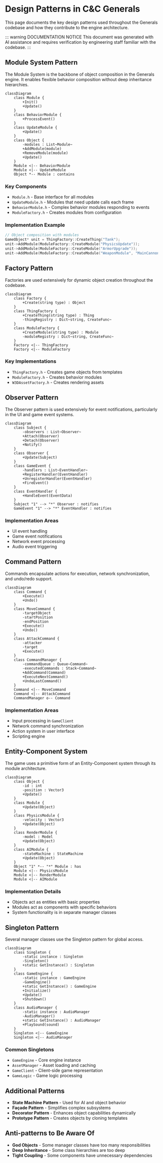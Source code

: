 # Design Patterns in C&C Generals

This page documents the key design patterns used throughout the Generals codebase and how they contribute to the engine architecture.

::: warning DOCUMENTATION NOTICE
This document was generated with AI assistance and requires verification by engineering staff familiar with the codebase.
:::

## Module System Pattern

The Module System is the backbone of object composition in the Generals engine. It enables flexible behavior composition without deep inheritance hierarchies.

```mermaid
classDiagram
    class Module {
        +Init()
        +Update()
    }
    class BehaviorModule {
        +ProcessEvent()
    }
    class UpdateModule {
        +Update()
    }
    class Object {
        -modules : List~Module~
        +AddModule(module)
        +RemoveModule(module)
        +Update()
    }
    Module <|-- BehaviorModule
    Module <|-- UpdateModule
    Object *-- Module : contains
```

### Key Components
- `Module.h` - Base interface for all modules
- `UpdateModule.h` - Modules that need update calls each frame
- `BehaviorModule.h` - Complex behavior modules responding to events
- `ModuleFactory.h` - Creates modules from configuration

### Implementation Example

```cpp
// Object composition with modules
GameObject* unit = ThingFactory::CreateThing("Tank");
unit->AddModule(ModuleFactory::CreateModule("PhysicsUpdate"));
unit->AddModule(ModuleFactory::CreateModule("ArmorUpgrade"));
unit->AddModule(ModuleFactory::CreateModule("WeaponModule", "MainCannon"));
```

## Factory Pattern

Factories are used extensively for dynamic object creation throughout the codebase.

```mermaid
classDiagram
    class Factory {
        +Create(string type) : Object
    }
    class ThingFactory {
        +CreateThing(string type) : Thing
        -thingRegistry : Dict~string, CreateFunc~
    }
    class ModuleFactory {
        +CreateModule(string type) : Module
        -moduleRegistry : Dict~string, CreateFunc~
    }
    Factory <|-- ThingFactory
    Factory <|-- ModuleFactory
```

### Key Implementations
- `ThingFactory.h` - Creates game objects from templates
- `ModuleFactory.h` - Creates behavior modules
- `W3DAssetFactory.h` - Creates rendering assets

## Observer Pattern

The Observer pattern is used extensively for event notifications, particularly in the UI and game event systems.

```mermaid
classDiagram
    class Subject {
        -observers : List~Observer~
        +Attach(Observer)
        +Detach(Observer)
        +Notify()
    }
    class Observer {
        +Update(Subject)
    }
    class GameEvent {
        -handlers : List~EventHandler~
        +RegisterHandler(EventHandler)
        +UnregisterHandler(EventHandler)
        +FireEvent()
    }
    class EventHandler {
        +HandleEvent(EventData)
    }
    Subject "1" --> "*" Observer : notifies
    GameEvent "1" --> "*" EventHandler : notifies
```

### Implementation Areas
- UI event handling
- Game event notifications
- Network event processing
- Audio event triggering

## Command Pattern

Commands encapsulate actions for execution, network synchronization, and undo/redo support.

```mermaid
classDiagram
    class Command {
        +Execute()
        +Undo()
    }
    class MoveCommand {
        -targetObject
        -startPosition
        -endPosition
        +Execute()
        +Undo()
    }
    class AttackCommand {
        -attacker
        -target
        +Execute()
    }
    class CommandManager {
        -commandQueue : Queue~Command~
        -executedCommands : Stack~Command~
        +AddCommand(Command)
        +ExecuteNextCommand()
        +UndoLastCommand()
    }
    Command <|-- MoveCommand
    Command <|-- AttackCommand
    CommandManager o-- Command
```

### Implementation Areas
- Input processing in `GameClient`
- Network command synchronization
- Action system in user interface
- Scripting engine

## Entity-Component System

The game uses a primitive form of an Entity-Component system through its module architecture.

```mermaid
classDiagram
    class Object {
        -id : int
        -position : Vector3
        +Update()
    }
    class Module {
        +Update(Object)
    }
    class PhysicsModule {
        -velocity : Vector3
        +Update(Object)
    }
    class RenderModule {
        -model : Model
        +Update(Object)
    }
    class AIModule {
        -stateMachine : StateMachine
        +Update(Object)
    }
    Object "1" *-- "*" Module : has
    Module <|-- PhysicsModule
    Module <|-- RenderModule
    Module <|-- AIModule
```

### Implementation Details
- Objects act as entities with basic properties
- Modules act as components with specific behaviors
- System functionality is in separate manager classes

## Singleton Pattern

Several manager classes use the Singleton pattern for global access.

```mermaid
classDiagram
    class Singleton {
        -static instance : Singleton
        -Singleton()
        +static GetInstance() : Singleton
    }
    class GameEngine {
        -static instance : GameEngine
        -GameEngine()
        +static GetInstance() : GameEngine
        +Initialize()
        +Update()
        +Shutdown()
    }
    class AudioManager {
        -static instance : AudioManager
        -AudioManager()
        +static GetInstance() : AudioManager
        +PlaySound(sound)
    }
    Singleton <|-- GameEngine
    Singleton <|-- AudioManager
```

### Common Singletons
- `GameEngine` - Core engine instance
- `AssetManager` - Asset loading and caching
- `GameClient` - Client-side game representation
- `GameLogic` - Game logic processing

## Additional Patterns

- **State Machine Pattern** - Used for AI and object behavior
- **Façade Pattern** - Simplifies complex subsystems
- **Decorator Pattern** - Enhances object capabilities dynamically
- **Prototype Pattern** - Creates objects by cloning templates

## Anti-patterns to Be Aware Of

- **God Objects** - Some manager classes have too many responsibilities
- **Deep Inheritance** - Some class hierarchies are too deep
- **Tight Coupling** - Some components have unnecessary dependencies
